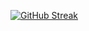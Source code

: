 
[![GitHub Streak](https://github-readme-streak-stats.herokuapp.com?user=axlrott&theme=dark&hide_border=true)](https://git.io/streak-stats)
